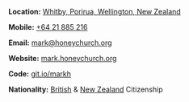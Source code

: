 **Location:** [Whitby, Porirua, Wellington, New Zealand](https://www.google.co.nz/maps/place/Whitby,+Porirua)

**Mobile:** [+64 21 885 216](tel:+6421885216)

**Email:** [mark@honeychurch.org](mailto:mark@honeychurch.org)

**Website:** [mark.honeychurch.org](https://mark.honeychurch.org)

**Code:** [git.io/markh](https://git.io/markh)

**Nationality:** [British](/blog/random/travel/) & [New Zealand](/blog/random/travel/) Citizenship
